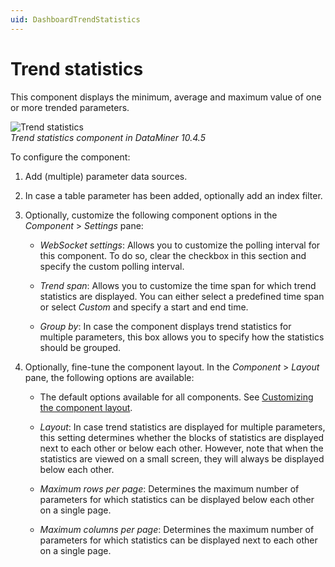 ```yaml
---
uid: DashboardTrendStatistics
---
```


# Trend statistics

This component displays the minimum, average and maximum value of one or more trended parameters.

![Trend statistics](~/user-guide/images/Trend_Statistics.png)<br>*Trend statistics component in DataMiner 10.4.5*

To configure the component:

1. Add (multiple) parameter data sources.

1. In case a table parameter has been added, optionally add an index filter.

1. Optionally, customize the following component options in the *Component* > *Settings* pane:

   - *WebSocket settings*: Allows you to customize the polling interval for this component. To do so, clear the checkbox in this section and specify the custom polling interval.

   - *Trend span*: Allows you to customize the time span for which trend statistics are displayed. You can either select a predefined time span or select *Custom* and specify a start and end time.

   - *Group by*: In case the component displays trend statistics for multiple parameters, this box allows you to specify how the statistics should be grouped.

1. Optionally, fine-tune the component layout. In the *Component* > *Layout* pane, the following options are available:

   - The default options available for all components. See [Customizing the component layout](xref:Customize_Component_Layout).

   - *Layout*: In case trend statistics are displayed for multiple parameters, this setting determines whether the blocks of statistics are displayed next to each other or below each other. However, note that when the statistics are viewed on a small screen, they will always be displayed below each other.

   - *Maximum rows per page*: Determines the maximum number of parameters for which statistics can be displayed below each other on a single page.

   - *Maximum columns per page*: Determines the maximum number of parameters for which statistics can be displayed next to each other on a single page.
